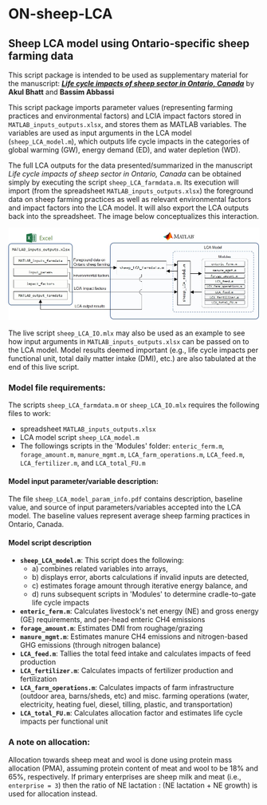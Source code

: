 # ON-sheep-LCA
## Sheep LCA model using Ontario-specific sheep farming data

This script package is intended to be used as supplementary material for the manuscript: [***Life cycle impacts of sheep sector in Ontario, Canada***](https://link.springer.com/article/10.1007/s11367-022-02105-1) by **Akul Bhatt** and **Bassim Abbassi**

This script package imports parameter values (representing farming practices and environmental factors) and LCIA impact factors stored in `MATLAB_inputs_outputs.xlsx`, and stores them as MATLAB variables. The variables are used as input arguments in the LCA model (`sheep_LCA_model.m`), which outputs life cycle impacts in the categories of global warming (GW), energy demand (ED), and water depletion (WD). 

The full LCA outputs for the data presented/summarized in the manuscript *Life cycle impacts of sheep sector in Ontario, Canada* can be obtained simply by executing the script `sheep_LCA_farmdata.m`. Its execution will import (from the spreadsheet `MATLAB_inputs_outputs.xlsx`) the foreground data on sheep farming practices as well as relevant environmental factors and impact factors into the LCA model. It will also export the LCA outputs back into the spreadsheet. The image below conceptualizes this interaction.
 
 ![My Image](Excel-MATLAB-image.jpg)
 
 
The live script `sheep_LCA_IO.mlx` may also be used as an example to see how input arguments in `MATLAB_inputs_outputs.xlsx` can be passed on to the LCA model. Model results deemed important (e.g., life cycle impacts per functional unit, total daily matter intake (DMI), etc.) are also tabulated at the end of this live script. 

### Model file requirements:
The scripts `sheep_LCA_farmdata.m` or `sheep_LCA_IO.mlx` requires the following files to work:
- spreadsheet `MATLAB_inputs_outputs.xlsx`
- LCA model script `sheep_LCA_model.m`
- The followings scripts in the 'Modules' folder: `enteric_ferm.m`, `forage_amount.m`, `manure_mgmt.m`, `LCA_farm_operations.m`, `LCA_feed.m`, `LCA_fertilizer.m`, and `LCA_total_FU.m`

#### Model input parameter/variable description:
The file `sheep_LCA_model_param_info.pdf` contains description, baseline value, and source of input parameters/variables accepted into the LCA model. The baseline values represent average sheep farming practices in Ontario, Canada.

#### Model script description
- **`sheep_LCA_model.m`**: This script does the following: 
   - a) combines related variables into arrays, 
   - b) displays error, aborts calculations if invalid inputs are detected, 
   - c) estimates forage amount through iterative energy balance, and
   - d) runs subsequent scripts in 'Modules' to determine cradle-to-gate life cycle impacts
- **`enteric_ferm.m`**: Calculates livestock's net energy (NE) and gross energy (GE) requirements, and per-head enteric CH4 emissions
- **`forage_amount.m`**: Estimates DMI from roughage/grazing
- **`manure_mgmt.m`**: Estimates manure CH4 emissions and nitrogen-based GHG emissions (through nitrogen balance)
- **`LCA_feed.m`**: Tallies the total feed intake and calculates impacts of feed production
- **`LCA_fertilizer.m`**: Calculates impacts of fertilizer production and fertilization
- **`LCA_farm_operations.m`**: Calculates impacts of farm infrastructure (outdoor area, barns/sheds, etc) and misc. farming operations (water, electricity, heating fuel, diesel, tilling, plastic, and transportation)
- **`LCA_total_FU.m`**: Calculates allocation factor and estimates life cycle impacts per functional unit

### A note on allocation:
Allocation towards sheep meat and wool is done using protein mass allocation (PMA), assuming protein content of meat and wool to be 18% and 65%, respectively. If primary enterprises are sheep milk and meat (i.e., `enterprise = 3`) then the ratio of NE lactation : (NE lactation + NE growth) is used for allocation instead.
